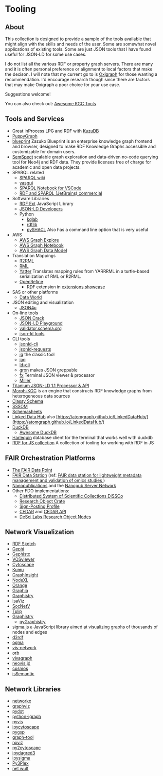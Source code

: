 # Tooling

## About

This collection is designed to provide a sample of the tools available
that might align with the skills and needs of the user. Some are somewhat
novel applications of existing tools. Some are just JSON tools that I
have found useful for JSON-LD for some use cases.

I do not list all the various RDF or property graph servers.   There are many
and it is often personal preference or alignment to local factors that make
the decison.  I will note that my current go to is [Oxigraph](https://github.com/oxigraph/oxigraph)
for those wanting a recommendation.  I'd encourage research though since there
are factors that may make Oxigraph a poor choice for your use case.

Suggestions welcome!

You can also check out:  [Awesome KGC Tools](https://github.com/kg-construct/awesome-kgc-tools)

## Tools and Services

- Great inProcess LPG and RDF with [KuzuDB](https://kuzudb.com/)
- [PuppyGraph](https://www.puppygraph.com/)
- [blueprint](https://github.com/zazuko/blueprint) Zazuko Blueprint is an enterprise knowledge graph frontend and browser, designed to make RDF Knowledge Graphs accessible and customizable for domain users.
- [SemSpect](https://www.semspect.de/) scalable graph exploration and data-driven no-code querying tool for Neo4j and RDF data.  They provide licenses free of charge for academic and open data projects.
- SPARQL related
  - [SPARQL wiki](https://kvistgaard.github.io/sparql/#/page/sparql%20wiki)
  - [yasgui](https://github.com/TriplyDB/Yasgui)
  - [SPARQL Notebook for VSCode](https://marketplace.visualstudio.com/items?itemName=Zazuko.sparql-notebook)
  - [RDF and SPARQL (JetBrains) commercial](https://plugins.jetbrains.com/plugin/13838-rdf-and-sparql)
- Software Libraries
  - [RDF Ext](https://rdf-ext.org/) JavaScript Library
  - [JSON-LD Developers](https://json-ld.org/#developers)
  - Python
    - [kglab](https://derwen.ai/docs/kgl/ex6_0/)
    - [rdflib](https://rdflib.readthedocs.io/en/stable/)
    - [pySHACL](https://github.com/RDFLib/pySHACL) Also has a command line option that is very useful
- AWS
  - [AWS Graph Explore](https://github.com/aws/graph-explorer)
  - [AWS Graph Notebook](https://github.com/aws/graph-notebook)
  - [AWS Graph Data Model](https://github.com/aws-samples/aws-dbs-refarch-graph/tree/master/src/graph-data-modelling)
- Translation Mappings
  - [R2RML](https://www.w3.org/news/2012/rdb-to-rdf-mapping-language-r2rml-and-a-direct-mapping-of-relational-data-to-rdf-are-w3c-recommendat/)
  - [RML](https://rml.io)
  - [Yatter](https://github.com/oeg-upm/yatter) Translates mapping rules from YARRRML in a turtle-based serialization of RML or R2RML.
  - [OpenRefine](https://openrefine.org/)
    - RDF extension in [extensions showcase](https://openrefine.org/extensions)
- SAS or other platforms
  - [Data World](https://data.world/)
- JSON editing and visualization
  - [JSON4u](https://github.com/loggerhead/json4u)
- On-line tools
  - [JSON Crack](https://jsoncrack.com/)
  - [JSON-LD Playground](https://json-ld.org/playground/)
  - [validator.schema.org](https://validator.schema.org/)
  - [json-ld tools](https://jsonld.tools/force/)
- CLI tools
  - [jsonld-cli](https://github.com/digitalbazaar/jsonld-cli)
  - [jsonld-requests](https://github.com/digitalbazaar/jsonld-request)
  - [jq](https://stedolan.github.io/jq/) the classic tool
  - [jaq](https://github.com/01mf02/jaq)
  - [ld-cli](https://github.com/filip26/ld-cli)
  - [gron](https://github.com/tomnomnom/gron) makes JSON greppable
  - [fx](https://fx.wtf/) Terminal JSON viewer & processor
  - [Miller](https://github.com/johnkerl/miller)
- [Titanium JSON-LD 1.1 Processor & API](https://github.com/filip26/titanium-json-ld)
- [Morph-KGC](https://github.com/morph-kgc/morph-kgc) is an engine that constructs RDF knowledge graphs from heterogeneous data sources
- [Classy Schema](https://classyschema.org/Visualisation)
- [SSSOM](https://mapping-commons.github.io/sssom/)
- [Schemasheets](https://github.com/linkml/schemasheets)
- [Linked Data Hub](https://github.com/AtomGraph/LinkedDataHub) also [https://atomgraph.github.io/LinkedDataHub/](https://atomgraph.github.io/LinkedDataHub/)
- [DuckDB](https://duckdb.org/)
  - [Awesome DuckDB](https://github.com/davidgasquez/awesome-duckdb)
- [Harlequin](https://harlequin.sh/) database client for the terminal that works well with duckdb
- [RDF for JS collection](https://rdfjs.dev/) A collection of tooling for working with RDF in JS

## FAIR Orchestration Platforms

- [The FAIR Data Point](https://www.go-fair.org/how-to-go-fair/fair-data-point/)
- [FAIR Data Station](https://fairds.fairbydesign.nl/) (ref: [FAIR data station for lightweight metadata management and validation of omics studies ](https://academic.oup.com/gigascience/article/doi/10.1093/gigascience/giad014/7069910))
- [Nanopublications](https://nanopub.net/) and the [Nanopub Server Network](https://nanopub.net/docs/network)
- Other FDO implementations:
  - [Distributed System of Scientific Collections DiSSCo](https://www.dissco.eu/)
  - [Research Object Crate](https://www.researchobject.org/ro-crate/)
  - [Sign-Posting Profile](https://signposting.org/)
  - [CEDAR](https://more.metadatacenter.org/) and [CEDAR API](https://more.metadatacenter.org/tools-training/cedar-api)
  - [DeSci Labs Research Object Nodes](https://docs.desci.com/)


## Network Visualization

- [RDF Sketch](https://sketch.zazuko.com/)
- [Gephi](https://gephi.org)
- [Gephisto](https://jacomyma.github.io/gephisto/)
- [VOSviewer](https://www.vosviewer.com)
- [Cytoscape](https://cytoscape.org)
- [Kumu](https://kumu.io)
- [GraphInsight](https://github.com/CarloNicolini/GraphInsight)
- [NodeXL](https://nodexl.com)
- [Orange](https://orangedatamining.com/widget-catalog/networks/networkanalysis/)
- [Graphia](https://graphia.app)
- [Graphistry](https://www.graphistry.com)
- [IsaViz](https://www.w3.org/2001/11/IsaViz/)
- [SocNetV](https://socnetv.org)
- [Tulip](https://tulip.labri.fr/site/)
- [Graphistry](https://www.graphistry.com/)
  - [pyGraphistry](https://github.com/graphistry/pygraphistry)
- [sigma.js](https://www.sigmajs.org/) a JavaScript library aimed at visualizing graphs of thousands of nodes and edges
- [d3rdf](https://github.com/Rathachai/d3rdf)
- [ogma](https://linkurious.com/ogma/)
- [vis-network](https://github.com/visjs/vis-network)
- [orb](https://github.com/memgraph/orb)
- [vivagraph](https://github.com/anvaka/VivaGraphJS)
- [neovis.jd](https://github.com/neo4j-contrib/neovis.js/)
- [cosmos](https://github.com/cosmograph-org/cosmos)
- [isSemantic](https://issemantic.net/rdf-visualizer)

## Network Libraries

- [networkx](https://networkx.org/)
- [graphviz](https://graphviz.readthedocs.io/en/stable/)
- [pydot](https://github.com/pydot/pydot)
- [python-igraph](https://github.com/igraph/python-igraph)
- [pyvis](https://github.com/WestHealth/pyvis)
- [ipycytoscape](https://github.com/cytoscape/ipycytoscape)
- [pygsp](https://github.com/epfl-lts2/pygsp)
- [graph-tool](https://graph-tool.skewed.de/)
- [nxviz](https://github.com/ericmjl/nxviz)
- [py2cytoscape](https://github.com/cytoscape/py4cytoscape)
- [ipydagred3](https://github.com/timkpaine/ipydagred3)
- [ipysigma](https://github.com/medialab/ipysigma)
- [Py3Plex](https://github.com/SkBlaz/Py3Plex)
- [net wulf](https://github.com/benmaier/netwulf)

